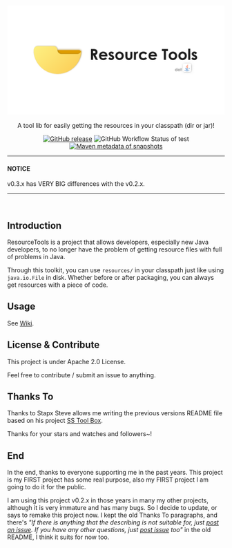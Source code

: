 <div align="center">

![](./post.png)

A tool lib for easily getting the resources in your classpath (dir or jar)!

[badge_release_img]: https://img.shields.io/github/v/release/Eyre-S/ResourceTools?display_name=release&label=latest&color=#00fa9a
[badge_release_target]: https://mvn.sukazyo.cc/#/releases/cc/sukazyo/resource-tools
[badge_tests_img]: https://img.shields.io/github/actions/workflow/status/Eyre-S/ResourceTools/test?label=Tests&color=dark-green
[badge_snapshot_img]: https://img.shields.io/maven-metadata/v?metadataUrl=https%3A%2F%2Fmvn.sukazyo.cc%2Fsnapshots%2Fcc%2Fsukazyo%2Fresource-tools%2Fmaven-metadata.xml&label=snapshots&color=%231e90ff
[badge_snapshot_target]: https://mvn.sukazyo.cc/#/snapshots/cc/sukazyo/resource-tools
[![GitHub release][badge_release_img]][badge_release_target]
![GitHub Workflow Status of test][badge_tests_img]
[![Maven metadata of snapshots][badge_snapshot_img]][badge_snapshot_target]

</div>

---

#### NOTICE
v0.3.x has VERY BIG differences with the v0.2.x.

---

<br/>

## Introduction

ResourceTools is a project that allows developers, especially new Java developers, to no longer have the problem of getting resource files with full of problems in Java.

Through this toolkit, you can use `resources/` in your classpath just like using `java.io.File` in disk. Whether before or after packaging, you can always get resources with a piece of code.

## Usage

See [Wiki](https://github.com/Eyre-S/ResourceTools/wiki).

## License & Contribute

This project is under Apache 2.0 License.

Feel free to contribute / submit an issue to anything.

## Thanks To

Thanks to Stapx Steve allows me writing the previous versions README file based on his project [SS Tool Box](https://github.com/Stapxs/SS-Tool-Box).

Thanks for your stars and watches and followers~!

## End

In the end, thanks to everyone supporting me in the past years. This project is my FIRST project has some real purpose, also my FIRST project I am going to do it for the public.

I am using this project v0.2.x in those years in many my other projects, although it is very immature and has many bugs. So I decide to update, or says to remake this project now. I kept the old Thanks To paragraphs, and there's *"If there is anything that the describing is not suitable for, just [post an issue](https://github.com/Eyre-S/ResourceTools/issues). If you have any other questions, just [post issue](https://github.com/Eyre-S/ResourceTools/issues) too"* in the old README, I think it suits for now too.
